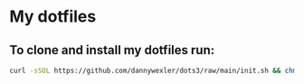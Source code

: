# My dotfiles

## To clone and install my dotfiles run:

``` bash
curl -sSOL https://github.com/dannywexler/dots3/raw/main/init.sh && chmod +x init.sh && ./init.sh
```
